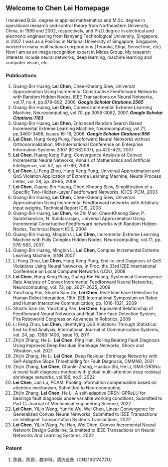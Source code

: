 ## Welcome to Chen Lei Homepage

I received B.Sc. degree in applied mathematics and M.Sc. degree in operational research and control theory from Northeastern University, China, in 1999 and 2002, respectively, and Ph.D.degree in electrical and electronic engineering from Nanyang Technological University, Singapore, in 2007. I was as a PosDoc in National University of Singapore, Singapore, worked in many multinational corporations (Teraoka, Etiqa, SenseTime, etc). Now I am as an image recognition expert in Midea Group. My research interests include neural networks, deep learning, machine learning and computer vision, etc.

### Publications

1.	Guang-Bin Huang, **Lei Chen**, Chee-Kheong Siew, Universal Approximation Using Incremental Constructive Feedforward Networks with Random Hidden Nodes, IEEE Transactions on Neural Networks, vol.17, no.4, pp.879-892, 2006. ***Google Scholar Citations:2565***
2.	Guang-Bin Huang, **Lei Chen**, Convex Incremental Extreme Learning Machine, Neurocomputing, vol.70, pp.3056-3062, 2007. ***Google Scholar Citations:1163***
3.	Guang-Bin Huang, **Lei Chen**, Enhanced Random Search Based Incremental Extreme Learning Machine, Neurocomputing, vol.71, pp.3460-3468, Issues 16-18, 2008. ***Google Scholar Citations:956***
4.	**Lei Chen**, Hung Keng Pung, Feedforward Neural Networks without Orthonormalization, 9th International Conference on Enterprise Information Systems 2007 (ICEIS2007), pp.420-423, 2007
5.	**Lei Chen**, Huang Keng Pung, Convergence Analysis of Convex Incremental Neural Networks, Annals of Mathematics and Artificial Intelligence, vol. 52, pp. 67-80, 2008
6.	**Lei Chen**, Li Feng Zhou, Hung Keng Pung, Universal Approximation and QoS Violation Application of Extreme Learning Machine, Neural Process Letter, vol. 28, pp. 81-95, 2008
7.	**Lei Chen**, Guang-Bin Huang, Chee-Kheong Siew, Simplification of a Specific Two-Hidden-Layer Feedforward Networks, ICICS-PCM, 2003
8.	Guang-Bin Huang, **Lei Chen**, Chee-Kheong Siew, Universal Approximation Using Incremental Feedforward networks with Arbitrary Input weights, Technical Report ICIS, 2003
9.	Guang-Bin Huang, **Lei Chen**, Ke Zhi Mao, Chee-Kheong Siew, P. Saratchandran, N. Sundararajan, Universal Approximation Using Incremental Constructive Feedforward networks with Random Hidden Nodes, Technical Report ICIS, 2004
10.	Guang-Bin Huang, Mingbin Li, **Lei Chen**, Incremental Extreme Learning Machine with Fully Complex Hidden Nodes, Neurocomputing, vol.71, pp. 576-583, 2007.
11.	Guang-Bin Huang, Mingbin Li, **Lei Chen**, Complex Incremental Extreme Learning Machine, ISNN 2007
12.	Li Feng Zhou, **Lei Chen**, Hung Keng Pung, End-to-end Diagnosis of QoS Violations Using Neural Networks, in Proc. the 33rd IEEE International Conference on Local Computer Networks (LCN), 2008
13.	**Lei Chen**, Hung Keng Pung, Guang-Bin Huang, Systemical Convergence Rate Analysis of Convex Incremental Feedforward Neural Networks, Neurocomputing, vol. 72, pp. 2627-2635, 2009
14.	Yaozhang Pan, Shuzhi Sam Ge, **Lei Chen**, Real-time Face Detection for Human Robot Interaction, 18th IEEE International Symposium on Robot and Human Interactive Communication, pp. 1016-1021, 2009
15.	Shuzhi Sam Ge, Yaozhang Pan, **Lei Chen**, Equivalent Relationship of Feedforward Neural Networks and Real-Time Face Detection System, Fira Roboworld Congress on Advances in Robotics, 2009
16.	Li Feng Zhou, **Lei Chen**, Identifying QoS Violations Through Statistical End-to-End Analysis, International Journal of Communication Systems, vol. 24, pp. 1388-1406, Issue 10, 2011
17.	Zhijin Zhang, He Li, **Lei Chen**, Ping Han, Rolling Bearing Fault Diagnosis Using Improved Deep Residual Shrinkage Networks, Shock and Vibration, vol. 2021
18.	Zhijin Zhang, He Li, **Lei Chen**, Deep Residual Shrinkage Networks with Self-Adaptive Slope Thresholding for Fault Diagnosis, CMMNO, 2021
19.	Zhijin Zhang, **Lei Chen**, Chunlei Zhang, Huaitao Shi, He Li, GMA-DRSNs: A novel fault diagnosis method with global multi-attention deep residual shrinkage networks, vol.196, no.5, 2022
20.	**Lei Chen**, Jun Lu, PCAM: Pooling information compensation based on attention mechanism, Submitted to Neurocomputing
21.	Zhijin Zhang, **Lei Chen**, He Li, A self-adaptive DRSN-GPReLU for bearings fault diagnosis under variable working conditions, Submitted to Part C: Journal of Mechanical Engineering Science, 2022
22.	**Lei Chen**, YiLin Wang, YunHe Wu, Wei Chen, Linear Convergence for Generalized Convex Neural Networks, Submitted to IEEE Transactions on Intelligent Transportation Systems Transactions, 2022
23.	**Lei Chen**, YiLin Wang, Fei Han, Wei Chen, Convex Incremental Neural Network Design Guideline, Submitted to IEEE Transactions on Neural Networks And Learning Systems, 2022

### Patent
1.	陈磊，陈蔚，魏中科，清洗设备（CN216317472U）

